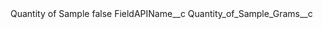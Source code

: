 <?xml version="1.0" encoding="UTF-8"?>
<CustomMetadata xmlns="http://soap.sforce.com/2006/04/metadata" xmlns:xsi="http://www.w3.org/2001/XMLSchema-instance" xmlns:xsd="http://www.w3.org/2001/XMLSchema">
    <label>Quantity of Sample</label>
    <protected>false</protected>
    <values>
        <field>FieldAPIName__c</field>
        <value xsi:type="xsd:string">Quantity_of_Sample_Grams__c</value>
    </values>
</CustomMetadata>
